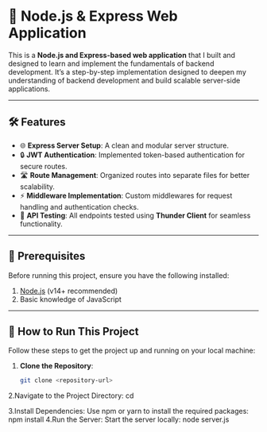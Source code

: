 # 🚀 Node.js & Express Web Application

This is a **Node.js and Express-based web application** that I built and designed to learn and implement the fundamentals of backend development.
It’s a step-by-step implementation designed to deepen my understanding of backend development and build scalable server-side applications.

---

## 🛠️ Features
- 🌐 **Express Server Setup**: A clean and modular server structure.
- 🔒 **JWT Authentication**: Implemented token-based authentication for secure routes.
- 🛣️ **Route Management**: Organized routes into separate files for better scalability.
- ⚡ **Middleware Implementation**: Custom middlewares for request handling and authentication checks.
- 🧪 **API Testing**: All endpoints tested using **Thunder Client** for seamless functionality.


---

## 🔧 Prerequisites
Before running this project, ensure you have the following installed:
1. [Node.js](https://nodejs.org/) (v14+ recommended)
2. Basic knowledge of JavaScript

---

## 🚀 How to Run This Project
Follow these steps to get the project up and running on your local machine:

1. **Clone the Repository**:
   ```bash
   git clone <repository-url>
   
2.Navigate to the Project Directory:
cd <project-directory>

3.Install Dependencies: Use npm or yarn to install the required packages:
npm install
4.Run the Server: Start the server locally:
node server.js

